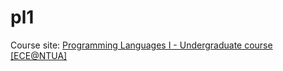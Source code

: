 # pl1
Course site: [Programming Languages I - Undergraduate course [ECE@NTUA]](http://courses.softlab.ntua.gr/pl1/2017a)
